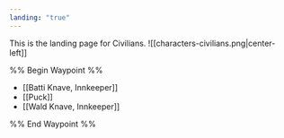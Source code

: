 ```yaml
---
landing: "true"
---
```

This is the landing page for Civilians.
![[characters-civilians.png|center-left]]

%% Begin Waypoint %%
- [[Batti Knave, Innkeeper]]
- [[Puck]]
- [[Wald Knave, Innkeeper]]

%% End Waypoint %%